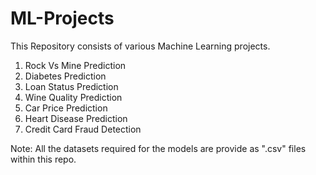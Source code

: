 # ML-Projects
This Repository consists of various Machine Learning projects.

1. Rock Vs Mine Prediction
2. Diabetes Prediction
3. Loan Status Prediction
4. Wine Quality Prediction
5. Car Price Prediction
6. Heart Disease Prediction
7. Credit Card Fraud Detection

Note: All the datasets required for the models are provide as ".csv" files within this repo.

